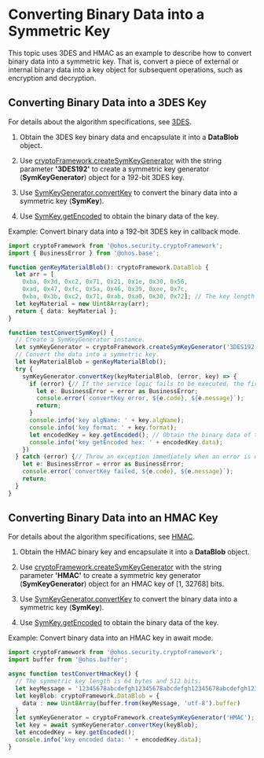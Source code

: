 # Converting Binary Data into a Symmetric Key


This topic uses 3DES and HMAC as an example to describe how to convert binary data into a symmetric key. That is, convert a piece of external or internal binary data into a key object for subsequent operations, such as encryption and decryption.


## Converting Binary Data into a 3DES Key

For details about the algorithm specifications, see [3DES](crypto-sym-key-generation-conversion-spec.md#3des).

1. Obtain the 3DES key binary data and encapsulate it into a **DataBlob** object.

2. Use [cryptoFramework.createSymKeyGenerator](../../reference/apis/js-apis-cryptoFramework.md#cryptoframeworkcreatesymkeygenerator) with the string parameter **'3DES192'** to create a symmetric key generator (**SymKeyGenerator**) object for a 192-bit 3DES key.

3. Use [SymKeyGenerator.convertKey](../../reference/apis/js-apis-cryptoFramework.md#convertkey-1) to convert the binary data into a symmetric key (**SymKey**).

4. Use [SymKey.getEncoded](../../reference/apis/js-apis-cryptoFramework.md#getencoded) to obtain the binary data of the key.

Example: Convert binary data into a 192-bit 3DES key in callback mode.

```ts
import cryptoFramework from '@ohos.security.cryptoFramework';
import { BusinessError } from '@ohos.base';

function genKeyMaterialBlob(): cryptoFramework.DataBlob {
  let arr = [
    0xba, 0x3d, 0xc2, 0x71, 0x21, 0x1e, 0x30, 0x56,
    0xad, 0x47, 0xfc, 0x5a, 0x46, 0x39, 0xee, 0x7c,
    0xba, 0x3b, 0xc2, 0x71, 0xab, 0xa0, 0x30, 0x72]; // The key length is 192 bits, that is, 24 bytes.
  let keyMaterial = new Uint8Array(arr);
  return { data: keyMaterial };
}

function testConvertSymKey() {
  // Create a SymKeyGenerator instance.
  let symKeyGenerator = cryptoFramework.createSymKeyGenerator('3DES192');
  // Convert the data into a symmetric key.
  let keyMaterialBlob = genKeyMaterialBlob();
  try {
    symKeyGenerator.convertKey(keyMaterialBlob, (error, key) => {
      if (error) {// If the service logic fails to be executed, the first parameter of the callback returns error information, that is, throw an exception asynchronously.
        let e: BusinessError = error as BusinessError;
        console.error(`convertKey error, ${e.code}, ${e.message}`);
        return;
      }
      console.info('key algName: ' + key.algName);
      console.info('key format: ' + key.format);
      let encodedKey = key.getEncoded(); // Obtain the binary data of the symmetric key and output the data as a byte array. The length is 24 bytes.
      console.info('key getEncoded hex: ' + encodedKey.data);
    })
  } catch (error) {// Throw an exception immediately when an error is detected during parameter check.
    let e: BusinessError = error as BusinessError;
    console.error(`convertKey failed, ${e.code}, ${e.message}`);
    return;
  }
}
```


## Converting Binary Data into an HMAC Key

For details about the algorithm specifications, see [HMAC](crypto-sym-key-generation-conversion-spec.md#hmac).

1. Obtain the HMAC binary key and encapsulate it into a **DataBlob** object.

2. Use [cryptoFramework.createSymKeyGenerator](../../reference/apis/js-apis-cryptoFramework.md#cryptoframeworkcreatesymkeygenerator) with the string parameter **'HMAC'** to create a symmetric key generator (**SymKeyGenerator**) object for an HMAC key of [1, 32768] bits.

3. Use [SymKeyGenerator.convertKey](../../reference/apis/js-apis-cryptoFramework.md#convertkey-1) to convert the binary data into a symmetric key (**SymKey**).

4. Use [SymKey.getEncoded](../../reference/apis/js-apis-cryptoFramework.md#getencoded) to obtain the binary data of the key.

Example: Convert binary data into an HMAC key in await mode.

```ts
import cryptoFramework from '@ohos.security.cryptoFramework';
import buffer from '@ohos.buffer';

async function testConvertHmacKey() {
  // The symmetric key length is 64 bytes and 512 bits.
  let keyMessage = '12345678abcdefgh12345678abcdefgh12345678abcdefgh12345678abcdefgh';
  let keyBlob: cryptoFramework.DataBlob = {
    data : new Uint8Array(buffer.from(keyMessage, 'utf-8').buffer)
  }
  let symKeyGenerator = cryptoFramework.createSymKeyGenerator('HMAC');
  let key = await symKeyGenerator.convertKey(keyBlob);
  let encodedKey = key.getEncoded();
  console.info('key encoded data: ' + encodedKey.data);
}
```

